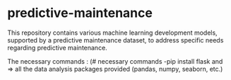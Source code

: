 # predictive-maintenance
This repository contains various machine learning development models, supported by a predictive maintenance dataset, to address specific needs regarding predictive maintenance.

The necessary commands :
(# necessary commands -pip install flask 
and =>
all the data analysis packages provided (pandas, numpy, seaborn, etc.)

